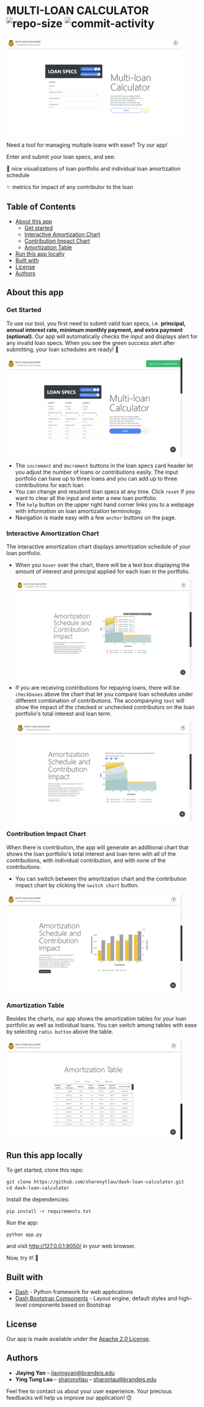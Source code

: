 # MULTI-LOAN CALCULATOR ![repo-size](https://img.shields.io/github/languages/code-size/sharonytlau/dash-loan-calculator?&color=<green>) ![commit-activity](https://img.shields.io/github/last-commit/sharonytlau/dash-loan-calculator?color=blue) 

<img src="assets/screenshot1.png" alt="screenshot" align=center style="zoom:45%;" />

Need a tool for managing multiple loans with ease?  Try our app! 

Enter and submit your loan specs, and see:

:crown: nice visualizations of loan portfolio and individual loan amortization schedule

:sparkles: metrics for impact of any contributor to the loan

## Table of Contents

- [About this app](#about-this-app)
  - [Get started](#get-started)
  - [Interactive Amortization Chart](#interactive-amortization-chart) 
  - [Contribution Impact Chart](#contribution-impact-chart)
  - [Amortization Table](#amortization-table)
- [Run this app locally](#run-this-app-locally)
- [Built with](#built-with)
- [License](#license)
- [Authors](#authors)

## About this app

### Get Started

To use our tool, you first need to submit valid loan specs, i.e. **principal, annual interest rate, minimum monthly payment, and extra payment (optional)**. Our app will automatically checks the input and displays alert for any invalid loan specs. When you see the green success alert after submitting, your loan schedules are ready! :tada:

<img src="assets/screenshot2.png" alt="screenshot" align=center style="zoom:45%;" />

- The `increment` and `decrement` buttons in the loan specs card header let you adjust the number of loans or contributions easily. The input portfolio can have up to three loans  and you can add up to three contributions for each loan.
- You can change and resubmit loan specs at any time. Click `reset` if you want to clear all the input and enter a new loan portfolio.
- The `help` button on the upper right hand corner links you to a webpage with information on loan amortization terminology.
- Navigation is made easy with a few `anchor` buttons on the page.



### Interactive Amortization Chart

The interactive amortization chart displays amortization schedule of your loan portfolio. 

- When you `hover` over the chart, there will be a text box displaying the amount of interest and principal applied for each loan in the portfolio.

  <img src="assets/screenshot3.png" alt="screenshot" align=center style="zoom:45%;" />

- If you are receiving contributions for repaying loans, there will be `checkboxes` above the chart that let you compare loan schedules under different combination of contributions.  The accompanying `text` will show the impact of the checked or unchecked contributors on the loan portfolio's total interest and loan term.

  <img src="assets/screenshot4.png" alt="screenshot" align=center style="zoom:45%;" />

### Contribution Impact Chart

When there is contribution,  the app will generate an additional chart that shows the loan portfolio's total interest and loan term with all of the contributions, with individual contribution, and with none of the contributions.

- You can switch between the amortization chart and the contribution impact chart by clicking the `switch chart` button. 

<img src="assets/screenshot5.png" alt="screenshot" align=center style="zoom:45%;" />

### **Amortization Table** 

Besides the charts, our app shows the amortization tables for your loan portfolio as well as individual loans. You can switch among tables with ease by selecting `radio button` above the table.

<img src="assets/screenshot6.png" alt="screenshot" align=center style="zoom:45%;" />

## Run this app locally

To get started, clone this repo:


```
git clone https://github.com/sharonytlau/dash-loan-calculator.git
cd dash-loan-calculator
```

Install the dependencies:

```
pip install -r requirements.txt
```

Run the app:

```
python app.py
```

and visit http://127.0.0.1:8050/ in your web browser. 

Now, try it! :rocket:

## Built with

- [Dash](https://github.com/plotly/dash) - Python framework for web applications
- [Dash Bootstrap Components](https://github.com/facultyai/dash-bootstrap-components) - Layout engine, default styles and high-level components based on Bootstrap

## License

Our app is made available under the  [Apache 2.0 License](https://github.com/sharonytlau/dash-loan-calculator/blob/master/LICENSE).

## Authors

- **Jiaying Yan** – jiayingyan@brandeis.edu
- **Ying Tung Lau** – [sharonytlau](https://github.com/sharonytlau) – sharonlau@brandeis.edu

Feel free to contact us about your user experience. Your precious feedbacks will help us improve our application! :blush:


